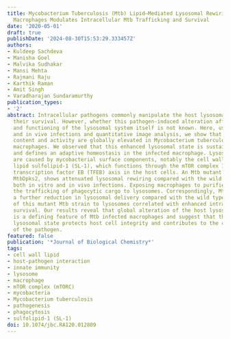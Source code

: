 ```yaml
---
title: Mycobacterium Tuberculosis (Mtb) Lipid–Mediated Lysosomal Rewiring in Infected
  Macrophages Modulates Intracellular Mtb Trafficking and Survival
date: '2020-05-01'
draft: true
publishDate: '2024-08-30T15:53:29.333457Z'
authors:
- Kuldeep Sachdeva
- Manisha Goel
- Malvika Sudhakar
- Mansi Mehta
- Rajmani Raju
- Karthik Raman
- Amit Singh
- Varadharajan Sundaramurthy
publication_types:
- '2'
abstract: Intracellular pathogens commonly manipulate the host lysosomal system for
  their survival. However, whether this pathogen-induced alteration affects the organization
  and functioning of the lysosomal system itself is not known. Here, using in vitro
  and in vivo infections and quantitative image analysis, we show that the lysosomal
  content and activity are globally elevated in Mycobacterium tuberculosis (Mtb) infected
  macrophages. We observed that this enhanced lysosomal state is sustained over time
  and defines an adaptive homeostasis in the infected macrophage. Lysosomal alterations
  are caused by mycobacterial surface components, notably the cell wall associated
  lipid sulfolipid-1 (SL-1), which functions through the mTOR complex 1 (mTORC1) –
  transcription factor EB (TFEB) axis in the host cells. An Mtb mutant lacking SL-1,
  MtbDpks2, shows attenuated lysosomal rewiring compared with the wild type Mtb in
  both in vitro and in vivo infections. Exposing macrophages to purified SL-1 enhanced
  the trafficking of phagocytic cargo to lysosomes. Correspondingly, MtbDpks2 exhibited
  a further reduction in lysosomal delivery compared with the wild type. Reduced trafficking
  of this mutant Mtb strain to lysosomes correlated with enhanced intracellular bacterial
  survival. Our results reveal that global alteration of the host lysosomal system
  is a defining feature of Mtb infected macrophages and suggest that this altered
  lysosomal state protects host cell integrity and contributes to the containment
  of the pathogen.
featured: false
publication: '*Journal of Biological Chemistry*'
tags:
- cell wall lipid
- host-pathogen interaction
- innate immunity
- lysosome
- macrophage
- mTOR complex (mTORC)
- mycobacteria
- Mycobacterium tuberculosis
- pathogenesis
- phagocytosis
- sulfolipid-1 (SL-1)
doi: 10.1074/jbc.RA120.012809
---
```


